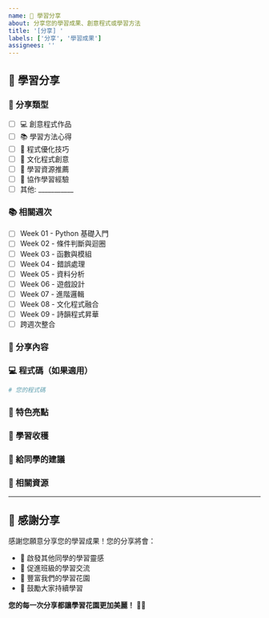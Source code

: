 ```yaml
---
name: 🌟 學習分享
about: 分享您的學習成果、創意程式或學習方法
title: '[分享] '
labels: ['分享', '學習成果']
assignees: ''
---
```


## 🌟 學習分享

### 🎯 分享類型
<!-- 請選擇您要分享的內容類型 -->
- [ ] 💻 創意程式作品
- [ ] 📚 學習方法心得
- [ ] 🎨 程式優化技巧
- [ ] 🏮 文化程式創意
- [ ] 📖 學習資源推薦
- [ ] 🤝 協作學習經驗
- [ ] 其他: ___________

### 📚 相關週次
<!-- 請選擇相關的學習週次 -->
- [ ] Week 01 - Python 基礎入門
- [ ] Week 02 - 條件判斷與迴圈
- [ ] Week 03 - 函數與模組
- [ ] Week 04 - 錯誤處理
- [ ] Week 05 - 資料分析
- [ ] Week 06 - 遊戲設計
- [ ] Week 07 - 進階邏輯
- [ ] Week 08 - 文化程式融合
- [ ] Week 09 - 詩韻程式昇華
- [ ] 跨週次整合

### 🌸 分享內容
<!-- 請詳細描述您要分享的內容 -->

### 💻 程式碼（如果適用）
<!-- 如果是程式相關的分享，請貼上程式碼 -->
```python
# 您的程式碼
```

### 🎨 特色亮點
<!-- 請描述您分享內容的特色或創新之處 -->

### 📖 學習收穫
<!-- 在這個過程中您學到了什麼？ -->

### 🤝 給同學的建議
<!-- 您想給其他同學什麼建議或鼓勵？ -->

### 🔗 相關資源
<!-- 任何相關的學習資源或參考連結 -->

---

## 💝 感謝分享

感謝您願意分享您的學習成果！您的分享將會：
- 🌟 啟發其他同學的學習靈感
- 🤝 促進班級的學習交流
- 🎨 豐富我們的學習花園
- 💪 鼓勵大家持續學習

**您的每一次分享都讓學習花園更加美麗！** 🌸✨
